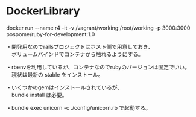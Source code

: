 # DockerLibrary
  
docker run --name r4 -it -v /vagrant/working:/root/working -p 3000:3000 pospome/ruby-for-development:1.0  
  
  
・開発用なのでrailsプロジェクトはホスト側で用意しておき、  
　ボリュームバインドでコンテナから触れるようにする。  
  
・rbenvを利用しているが、コンテナなのでrubyのバージョンは固定でいい。  
　現状は最新の stable をインストール。  
  
・いくつかのgemはインストールされているが、  
　bundle install は必要。  
  
・bundle exec unicorn -c ./config/unicorn.rb で起動する。  
